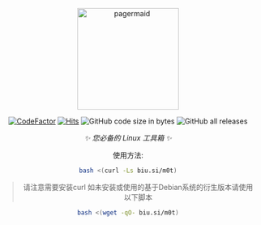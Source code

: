 <p align="center">
  <a href="https://f1tz.com"><img src="https://i.postimg.cc/ZqtLnQdf/black2.png" width="200" height="200" alt="pagermaid"></a>
</p>

<div align="center">

[![CodeFactor](https://www.codefactor.io/repository/github/jacksunhack/linux-m0t/badge)](https://www.codefactor.io/repository/github/jacksunhack/linux-m0t) [![Hits](https://hits.seeyoufarm.com/api/count/incr/badge.svg?url=https://bit.ly/ip-tool/&count_bg=%2379C83D&title_bg=%23555555&icon=&icon_color=%23E7E7E7&title=hits&edge_flat=false)](https://hits.seeyoufarm.com/api/count/incr/badge.svg?url=https://bit.ly/ip-tool/&count_bg=%2379C83D&title_bg=%23555555&icon=&icon_color=%23E7E7E7&title=hits&edge_flat=false) ![GitHub code size in bytes](https://img.shields.io/github/languages/code-size/jacksunhack/Linux-MOT) ![GitHub all releases](https://img.shields.io/github/downloads/jacksunhack/Linux-MOT/total)

_✨ 您必备的 Linux 工具箱 ✨_

使用方法: 

```bash
bash <(curl -Ls biu.si/m0t)
```
> 请注意需要安装curl 如未安装或使用的基于Debian系统的衍生版本请使用以下脚本

```bash
bash <(wget -qO- biu.si/m0t)
```
